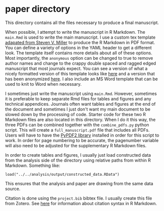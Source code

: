 # paper directory

This directory contains all the files necessary to produce a final manuscript. 

When possible, I attempt to write the manuscript in R Markdown. The `main.Rmd` is used to write the main manuscript. I use a custom tex template [adapated from Steven V. Miller](http://svmiller.com/blog/2016/02/svm-r-markdown-manuscript/) to produce the R Markdown in PDF format. You can define a variety of options in the YAML header to get a different look. The template itself contains more details about all of these options. Most importantly, the `anonymous` option can be changed to true to remove author names and change to the crappy double spaced and ragged edged manuscript that most journals expect. You can see a version of what a nicely formatted version of this template looks like [here](http://pages.uoregon.edu/aarong/assets/fullmanuscript.pdf) and a version that has been anonymized [here](http://pages.uoregon.edu/aarong/assets/fullmanuscript_submission.pdf). I also include an MS Word template that can be used to knit to Word when necessary.  

I sometimes just write the manuscript using `main.Rmd`. However, sometimes it is preferable to keep separate Rmd files for tables and figures and any technical appendices. Journals often want tables and figures at the end of the document and sometimes I just don't want my main document to be slowed down by the processing of code. Starter code for these two R Markdown files are also located in this directory. When I do it this way, the three PDFs can be combined together with the `combine_pdfs.py` python script. This will create a `full_manuscript.pdf` file that includes all PDFs. Users will have to have the [PyPDF2 library](https://github.com/mstamy2/PyPDF2) installed in order for this script to work. In order for page numbering to be accurate, the pagenumber variable will also need to be adjusted for the supplementary R Markdown files. 

In order to create tables and figures, I usually just load constructed data from the analysis side of the directory using relative paths from within R Markdown. Something like:

```
load("../../analysis/output/constructed_data.RData")
```

This ensures that the analysis and paper are drawing from the same data source. 

Citation is done using the `project.bib` bibtex file. I usually create this file from Zotero. See [here](http://rmarkdown.rstudio.com/authoring_bibliographies_and_citations.html#bibliography_placement) for information about citation syntax in R Markdown.
